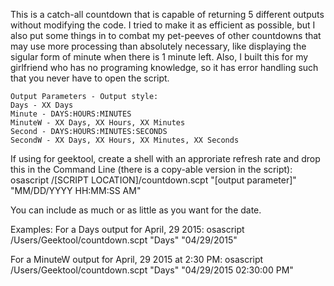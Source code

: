 This is a catch-all countdown that is capable of returning 5 different outputs without modifying the code. 
I tried to make it as efficient as possible, but I also put some things in to combat my pet-peeves of other countdowns that may
use more processing than absolutely necessary, like displaying the sigular form of minute when there is 1 minute left. 
Also, I built this for my girlfriend who has no programing knowledge, so it has error handling such that you never have to open the script. 

	Output Parameters - Output style:
	Days - XX Days
	Minute - DAYS:HOURS:MINUTES
	MinuteW - XX Days, XX Hours, XX Minutes
	Second - DAYS:HOURS:MINUTES:SECONDS
	SecondW - XX Days, XX Hours, XX Minutes, XX Seconds

If using for geektool, create a shell with an approriate refresh rate and drop this in the Command Line (there is a copy-able version in the script):
osascript /[SCRIPT LOCATION]/countdown.scpt \"[output parameter]\" \"MM/DD/YYYY HH:MM:SS AM\"

You can include as much or as little as you want for the date.

Examples:
For a Days output for April, 29 2015:
osascript /Users/Geektool/countdown.scpt \"Days\" \"04/29/2015\"

For a MinuteW output for April, 29 2015 at 2:30 PM:
osascript /Users/Geektool/countdown.scpt \"Days\" \"04/29/2015 02:30:00 PM\"
